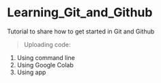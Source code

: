 # Learning_Git_and_Github
Tutorial to share how to get started in Git and Github

> Uploading code:

1. Using command line
2. Using Google Colab
3. Using app 
